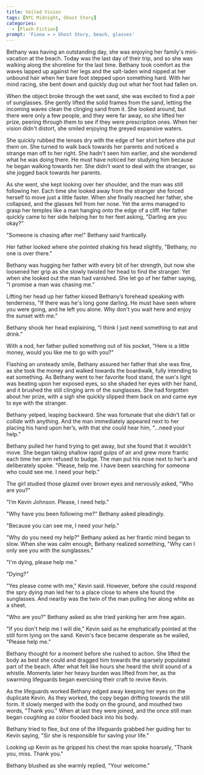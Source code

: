 ```yaml
---
title: Veiled Vision
tags: [NYC Midnight, Ghost Story]
categories:
  - [Flash Fiction]
prompt: 'Fiona = > Ghost Story, beach, glasses'
---
```

Bethany was having an outstanding day, she was enjoying her family's mini-vacation at the beach.  Today was the last day of their trip, and so she was walking along the shoreline for the last time.  Bethany took comfort as the waves lapped up against her legs and the salt-laden wind nipped at her unbound hair when her bare foot stepped upon something hard.  With her mind racing, she bent down and quickly dug out what her foot had fallen on.

When the object broke through the wet sand, she was excited to find a pair of sunglasses.  She gently lifted the solid frames from the sand, letting the incoming waves clean the clinging sand from it.  She looked around, but there were only a few people, and they were far away, so she lifted her prize, peering through them to see if they were prescription ones.  When her vision didn't distort, she smiled enjoying the greyed expansive waters.

She quickly rubbed the lenses dry with the edge of her shirt before she put them on.<!-- more -->  She turned to walk back towards her parents and noticed a strange man off to her right.  She hadn't seen him earlier, and she wondered what he was doing there.  He must have noticed her studying him because he began walking towards her.  She didn't want to deal with the stranger, so she jogged back towards her parents.

As she went, she kept looking over her shoulder, and the man was still following her.  Each time she looked away from the stranger she forced herself to move just a little faster.  When she finally reached her father, she collapsed, and the glasses fell from her nose.  Yet the arms managed to grasp her temples like a man hanging onto the edge of a cliff.  Her father quickly came to her side helping her to her feet asking, "Darling are you okay?"

"Someone is chasing after me!"  Bethany said frantically.

Her father looked where she pointed shaking his head slightly, "Bethany, no one is over there."

Bethany was hugging her father with every bit of her strength, but now she loosened her grip as she slowly twisted her head to find the stranger.  Yet when she looked out the man had vanished.  She let go of her father saying, "I promise a man was chasing me."

Lifting her head up her father kissed Bethany’s forehead speaking with tenderness, "If there was he's long gone darling.  He must have seen where you were going, and he left you alone.  Why don't you wait here and enjoy the sunset with me."

Bethany shook her head explaining, "I think I just need something to eat and drink."

With a nod, her father pulled something out of his pocket, "Here is a little money, would you like me to go with you?"

Flashing an unsteady smile, Bethany assured her father that she was fine, as she took the money and walked towards the boardwalk, fully intending to eat something.  As Bethany went to her favorite food stand, the sun's light was beating upon her exposed eyes, so she shaded her eyes with her hand, and it brushed the still clinging arm of the sunglasses.  She had forgotten about her prize, with a sigh she quickly slipped them back on and came eye to eye with the stranger.

Bethany yelped, leaping backward.  She was fortunate that she didn't fall or collide with anything.  And the man immediately appeared next to her placing his hand upon her’s, with that she could hear him, "...need your help."

Bethany pulled her hand trying to get away, but she found that it wouldn't move.  She began taking shallow rapid gulps of air and grew more frantic each time her arm refused to budge.  The man put his nose next to her’s and deliberately spoke.  "Please, help me.  I have been searching for someone who could see me.  I need your help."

The girl studied those glazed over brown eyes and nervously asked, "Who are you?"

"I’m Kevin Johnson.  Please, I need help."

"Why have you been following me?"  Bethany asked pleadingly.

"Because you can see me, I need your help."

"Why do you need my help?"  Bethany asked as her frantic mind began to slow.  When she was calm enough, Bethany realized something, "Why can I only see you with the sunglasses."

"I'm dying, please help me."

"Dying?"

"Yes please come with me," Kevin said.  However, before she could respond the spry dying man led her to a place close to where she found the sunglasses.  And nearby was the twin of the man pulling her along white as a sheet.

"Who are you?"  Bethany asked as she tried yanking her arm free again.

"If you don't help me I will die,"  Kevin said as he emphatically pointed at the still form lying on the sand.  Kevin's face became desperate as he wailed, "Please help me."

Bethany thought for a moment before she rushed to action.  She lifted the body as best she could and dragged him towards the sparsely populated part of the beach.  After what felt like hours she heard the shrill sound of a whistle.  Moments later her heavy burden was lifted from her, as the swarming lifeguards began exercising their craft to revive Kevin. 

As the lifeguards worked Bethany edged away keeping her eyes on the duplicate Kevin.  As they worked, the copy began drifting towards the still form.  It slowly merged with the body on the ground, and mouthed two words, "Thank you."  When at last they were joined, and the once still man began coughing as color flooded back into his body.

Bethany tried to flee, but one of the lifeguards grabbed her guiding her to Kevin saying, "Sir she is responsible for saving your life."

Looking up Kevin as he gripped his chest the man spoke hoarsely, "Thank you, miss.  Thank you."

Bethany blushed as she warmly replied, "Your welcome."